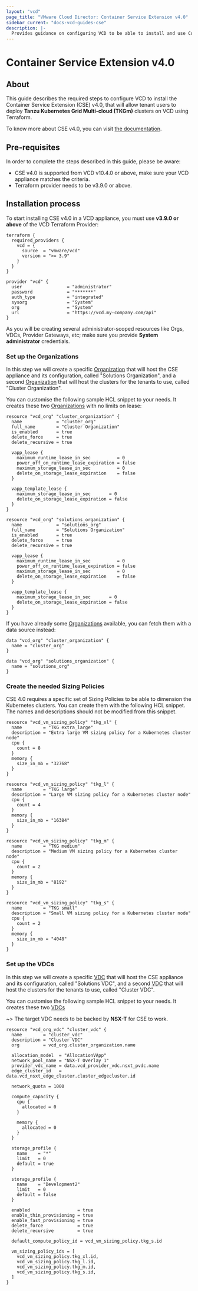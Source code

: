 ```yaml
---
layout: "vcd"
page_title: "VMware Cloud Director: Container Service Extension v4.0"
sidebar_current: "docs-vcd-guides-cse"
description: |-
  Provides guidance on configuring VCD to be able to install and use Container Service Extension v4.0
---
```


# Container Service Extension v4.0

## About

This guide describes the required steps to configure VCD to install the Container Service Extension (CSE) v4.0, that
will allow tenant users to deploy **Tanzu Kubernetes Grid Multi-cloud (TKGm)** clusters on VCD using Terraform.

To know more about CSE v4.0, you can visit [the documentation](https://docs.vmware.com/en/VMware-Cloud-Director-Container-Service-Extension/index.html).

## Pre-requisites

In order to complete the steps described in this guide, please be aware:

* CSE v4.0 is supported from VCD v10.4.0 or above, make sure your VCD appliance matches the criteria.
* Terraform provider needs to be v3.9.0 or above.

## Installation process

To start installing CSE v4.0 in a VCD appliance, you must use **v3.9.0 or above** of the VCD Terraform Provider:

```hcl
terraform {
  required_providers {
    vcd = {
      source  = "vmware/vcd"
      version = ">= 3.9"
    }
  }
}

provider "vcd" {
  user                 = "administrator"
  password             = "*******"
  auth_type            = "integrated"
  sysorg               = "System"
  org                  = "System"
  url                  = "https://vcd.my-company.com/api"
}
```

As you will be creating several administrator-scoped resources like Orgs, VDCs, Provider Gateways, etc; make sure you provide 
**System administrator** credentials.

### Set up the Organizations

In this step we will create a specific [Organization](/providers/vmware/vcd/latest/docs/resources/org) that will host
the CSE appliance and its configuration, called "Solutions Organization", and a second [Organization](/providers/vmware/vcd/latest/docs/resources/org)
that will host the clusters for the tenants to use, called "Cluster Organization".

You can customise the following sample HCL snippet to your needs. It creates these two [Organizations](/providers/vmware/vcd/latest/docs/resources/org)
with no limits on lease:

```hcl
resource "vcd_org" "cluster_organization" {
  name             = "cluster_org"
  full_name        = "Cluster Organization"
  is_enabled       = true
  delete_force     = true
  delete_recursive = true

  vapp_lease {
    maximum_runtime_lease_in_sec          = 0
    power_off_on_runtime_lease_expiration = false
    maximum_storage_lease_in_sec          = 0
    delete_on_storage_lease_expiration    = false
  }

  vapp_template_lease {
    maximum_storage_lease_in_sec       = 0
    delete_on_storage_lease_expiration = false
  }
}

resource "vcd_org" "solutions_organization" {
  name             = "solutions_org"
  full_name        = "Solutions Organization"
  is_enabled       = true
  delete_force     = true
  delete_recursive = true

  vapp_lease {
    maximum_runtime_lease_in_sec          = 0
    power_off_on_runtime_lease_expiration = false
    maximum_storage_lease_in_sec          = 0
    delete_on_storage_lease_expiration    = false
  }

  vapp_template_lease {
    maximum_storage_lease_in_sec       = 0
    delete_on_storage_lease_expiration = false
  }
}
```

If you have already some [Organizations](/providers/vmware/vcd/latest/docs/data-sources/org) available, you can fetch them
with a data source instead:

```hcl
data "vcd_org" "cluster_organization" {
  name = "cluster_org"
}

data "vcd_org" "solutions_organization" {
  name = "solutions_org"
}
```

### Create the needed Sizing Policies

CSE 4.0 requires a specific set of Sizing Policies to be able to dimension the Kubernetes clusters. You can create them
with the following HCL snippet. The names and descriptions should not be modified from this snippet.

```hcl
resource "vcd_vm_sizing_policy" "tkg_xl" {
  name        = "TKG extra_large"
  description = "Extra large VM sizing policy for a Kubernetes cluster node"
  cpu {
    count = 8
  }
  memory {
    size_in_mb = "32768"
  }
}

resource "vcd_vm_sizing_policy" "tkg_l" {
  name        = "TKG large"
  description = "Large VM sizing policy for a Kubernetes cluster node"
  cpu {
    count = 4
  }
  memory {
    size_in_mb = "16384"
  }
}

resource "vcd_vm_sizing_policy" "tkg_m" {
  name        = "TKG medium"
  description = "Medium VM sizing policy for a Kubernetes cluster node"
  cpu {
    count = 2
  }
  memory {
    size_in_mb = "8192"
  }
}

resource "vcd_vm_sizing_policy" "tkg_s" {
  name        = "TKG small"
  description = "Small VM sizing policy for a Kubernetes cluster node"
  cpu {
    count = 2
  }
  memory {
    size_in_mb = "4048"
  }
}
```

### Set up the VDCs

In this step we will create a specific [VDC](/providers/vmware/vcd/latest/docs/resources/org_vdc) that will host
the CSE appliance and its configuration, called "Solutions VDC", and a second [VDC](/providers/vmware/vcd/latest/docs/resources/org_vdc)
that will host the clusters for the tenants to use, called "Cluster VDC".

You can customise the following sample HCL snippet to your needs. It creates these two [VDCs](/providers/vmware/vcd/latest/docs/resources/org_vdc)

~> The target VDC needs to be backed by **NSX-T** for CSE to work.

```hcl
resource "vcd_org_vdc" "cluster_vdc" {
  name        = "cluster_vdc"
  description = "Cluster VDC"
  org         = vcd_org.cluster_organization.name

  allocation_model  = "AllocationVApp"
  network_pool_name = "NSX-T Overlay 1"
  provider_vdc_name = data.vcd_provider_vdc.nsxt_pvdc.name
  edge_cluster_id   = data.vcd_nsxt_edge_cluster.cluster_edgecluster.id

  network_quota = 1000

  compute_capacity {
    cpu {
      allocated = 0
    }

    memory {
      allocated = 0
    }
  }

  storage_profile {
    name    = "*"
    limit   = 0
    default = true
  }

  storage_profile {
    name    = "Development2"
    limit   = 0
    default = false
  }

  enabled                  = true
  enable_thin_provisioning = true
  enable_fast_provisioning = true
  delete_force             = true
  delete_recursive         = true

  default_compute_policy_id = vcd_vm_sizing_policy.tkg_s.id

  vm_sizing_policy_ids = [
    vcd_vm_sizing_policy.tkg_xl.id,
    vcd_vm_sizing_policy.tkg_l.id,
    vcd_vm_sizing_policy.tkg_m.id,
    vcd_vm_sizing_policy.tkg_s.id,
  ]
}
```

